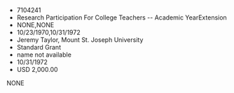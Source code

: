* 7104241
* Research Participation For College Teachers -- Academic YearExtension
* NONE,NONE
* 10/23/1970,10/31/1972
* Jeremy Taylor, Mount St. Joseph University
* Standard Grant
* name not available
* 10/31/1972
* USD 2,000.00

NONE